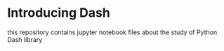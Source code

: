 # Introducing Dash

this repository contains jupyter notebook files about the study of Python Dash library
